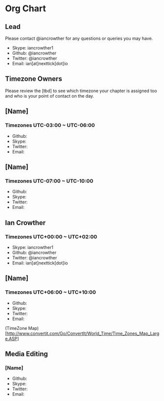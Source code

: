 # Org Chart

## Lead
Please contact @iancrowther for any questions or queries you may have.

- Skype: iancrowther1
- Github: @iancrowther
- Twitter: @iancrowther
- Email: ian[at]nexttick[dot]io

## Timezone Owners
Please review the [tbd] to see which timezone your chapter is assigned too and who is your point of contact on the day.

## [Name]
### Timezones UTC-03:00 ~ UTC-06:00
- Github:
- Skype:
- Twitter:
- Email:

## [Name]
### Timezones UTC-07:00 ~ UTC-10:00
- Github:
- Skype:
- Twitter:
- Email:

## Ian Crowther
### Timezones UTC+00:00 ~ UTC+02:00
- Skype: iancrowther1
- Github: @iancrowther
- Twitter: @iancrowther
- Email: ian[at]nexttick[dot]io

## [Name]
### Timezones UTC+06:00 ~ UTC+10:00
- Github:
- Skype:
- Twitter:
- Email:

(TimeZone Map)[http://www.convertit.com/Go/ConvertIt/World_Time/Time_Zones_Map_Large.ASP]

## Media Editing
### [Name]
- Github:
- Skype:
- Twitter:
- Email:
